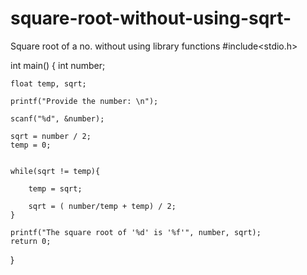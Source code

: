 # square-root-without-using-sqrt-
Square root of a no. without using library functions
#include<stdio.h>

int main()
{
    int number;

    float temp, sqrt;

    printf("Provide the number: \n");

    scanf("%d", &number);

    sqrt = number / 2;
    temp = 0;

  
    while(sqrt != temp){
       
        temp = sqrt;

        sqrt = ( number/temp + temp) / 2;
    }

    printf("The square root of '%d' is '%f'", number, sqrt);
    return 0;
}
